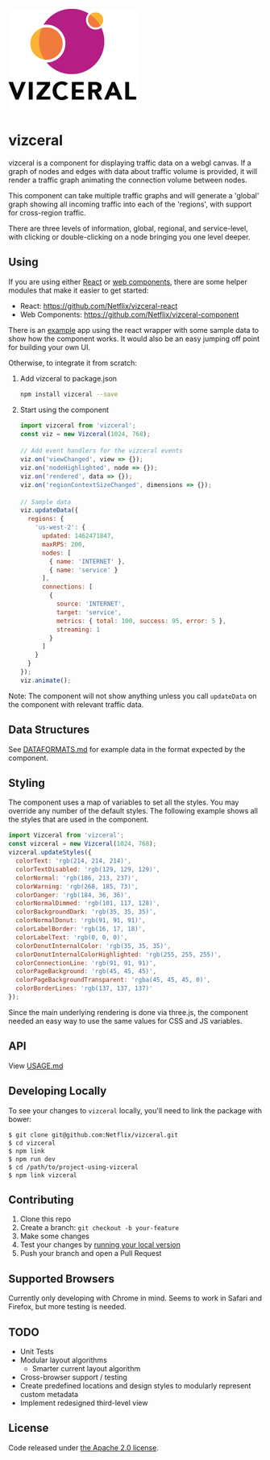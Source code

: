 ![](./logo.png)
# vizceral

vizceral is a component for displaying traffic data on a webgl canvas. If a graph of nodes and edges with data about traffic volume is provided, it will render a traffic graph animating the connection volume between nodes.

This component can take multiple traffic graphs and will generate a 'global' graph showing all incoming traffic into each of the 'regions', with support for cross-region traffic.

There are three levels of information, global, regional, and service-level, with clicking or double-clicking on a node bringing you one level deeper.

## Using
If you are using either [React](https://facebook.github.io/react/) or [web components](http://webcomponents.org/), there are some helper modules that make it easier to get started:
* React: https://github.com/Netflix/vizceral-react
* Web Components: https://github.com/Netflix/vizceral-component

There is an [example](https://github.com/Netflix/vizceral-example) app using the react wrapper with some sample data to show how the component works. It would also be an easy jumping off point for building your own UI.

Otherwise, to integrate it from scratch:

1.  Add vizceral to package.json

    ```sh
    npm install vizceral --save
    ```

2.  Start using the component

    ```js
    import vizceral from 'vizceral';
    const viz = new Vizceral(1024, 768);

    // Add event handlers for the vizceral events
    viz.on('viewChanged', view => {});
    viz.on('nodeHighlighted', node => {});
    viz.on('rendered', data => {});
    viz.on('regionContextSizeChanged', dimensions => {});

    // Sample data
    viz.updateData({
      regions: {
        'us-west-2': {
          updated: 1462471847,
          maxRPS: 200,
          nodes: [
            { name: 'INTERNET' },
            { name: 'service' }
          ],
          connections: [
            {
              source: 'INTERNET',
              target: 'service',
              metrics: { total: 100, success: 95, error: 5 },
              streaming: 1
            }
          ]
        }
      }
    });
    viz.animate();

    ```

Note: The component will not show anything unless you call `updateData` on the component with relevant traffic data.

## Data Structures

See [DATAFORMATS.md](./DATAFORMATS.md) for example data in the format expected by the component.

## Styling

The component uses a map of variables to set all the styles. You may override any number of the default styles.  The following example shows all the styles that are used in the component.

```js
import Vizceral from 'vizceral';
const vizceral = new Vizceral(1024, 768);
vizceral.updateStyles({
  colorText: 'rgb(214, 214, 214)',
  colorTextDisabled: 'rgb(129, 129, 129)',
  colorNormal: 'rgb(186, 213, 237)',
  colorWarning: 'rgb(268, 185, 73)',
  colorDanger: 'rgb(184, 36, 36)',
  colorNormalDimmed: 'rgb(101, 117, 128)',
  colorBackgroundDark: 'rgb(35, 35, 35)',
  colorNormalDonut: 'rgb(91, 91, 91)',
  colorLabelBorder: 'rgb(16, 17, 18)',
  colorLabelText: 'rgb(0, 0, 0)',
  colorDonutInternalColor: 'rgb(35, 35, 35)',
  colorDonutInternalColorHighlighted: 'rgb(255, 255, 255)',
  colorConnectionLine: 'rgb(91, 91, 91)',
  colorPageBackground: 'rgb(45, 45, 45)',
  colorPageBackgroundTransparent: 'rgba(45, 45, 45, 0)',
  colorBorderLines: 'rgb(137, 137, 137)'
});
```

Since the main underlying rendering is done via three.js, the component needed an easy way to use the same values for CSS and JS variables.

## API
View [USAGE.md](./USAGE.md)

## Developing Locally

To see your changes to `vizceral` locally, you'll need to link the package with bower:

    $ git clone git@github.com:Netflix/vizceral.git
    $ cd vizceral
    $ npm link
    $ npm run dev
    $ cd /path/to/project-using-vizceral
    $ npm link vizceral

## Contributing

1.  Clone this repo
2.  Create a branch: `git checkout -b your-feature`
3.  Make some changes
4.  Test your changes by [running your local version](#developing-locally)
5.  Push your branch and open a Pull Request

## Supported Browsers

Currently only developing with Chrome in mind. Seems to work in Safari and Firefox, but more testing is needed.

## TODO

- Unit Tests
- Modular layout algorithms
  - Smarter current layout algorithm
- Cross-browser support / testing
- Create predefined locations and design styles to modularly represent custom metadata
- Implement redesigned third-level view

## License

Code released under [the Apache 2.0 license](./LICENSE).
